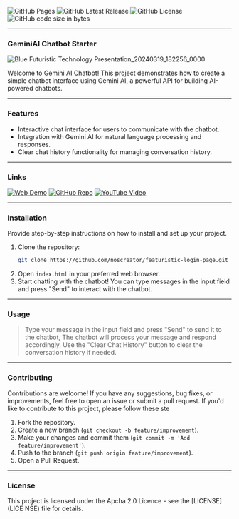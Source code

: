 ![GitHub Pages](https://img.shields.io/github/deployments/noscreator/GeminiAI-Chatbot/github-pages.svg?style=flat-square&color=cyan)
![GitHub Latest Release](https://img.shields.io/github/v/release/noscreator/GeminiAI-Chatbot.svg?style=flat-square&color=cyan)
![GitHub License](https://img.shields.io/github/license/noscreator/GeminiAI-Chatbot.svg?style=flat-square&color=cyan)
![GitHub code size in bytes](https://img.shields.io/github/languages/code-size/noscreator/GeminiAI-Chatbot.svg?style=flat-square&color=cyan)

---

### GeminiAI Chatbot Starter

![Blue Futuristic Technology Presentation_20240319_182256_0000](https://github.com/noscreator/GeminiAI-Chatbot/assets/152608930/21601a6c-e5e0-4318-91e6-8136188e1821)

Welcome to Gemini AI Chatbot! This project demonstrates how to create a simple chatbot interface using Gemini AI, a powerful API for building AI-powered chatbots.

---

### Features

- Interactive chat interface for users to communicate with the chatbot.
- Integration with Gemini AI for natural language processing and responses.
- Clear chat history functionality for managing conversation history.
 
---

### Links

[![Web Demo](https://img.shields.io/badge/Web-Demo-blue?style=for-the-badge&logo=google-chrome)](https://noscreator.github.io/GeminiAI-Chatbot)
[![GitHub Repo](https://img.shields.io/badge/GitHub-Repo-green?style=for-the-badge&logo=github)](https://github.com/noscreator/GeminiAI-Chatbot)
[![YouTube Video](https://img.shields.io/badge/YouTube-Video-red?style=for-the-badge&logo=youtube)](https://youtu.be/rMnDe0iEGRs?si=B2viVesOhHYusbBG)

---

### Installation

Provide step-by-step instructions on how to install and set up your project.

1. Clone the repository:
   ```bash
   git clone https://github.com/noscreator/featuristic-login-page.git
   ```
2. Open `index.html` in your preferred web browser.
3. Start chatting with the chatbot! You can type messages in the input field and press "Send" to interact with the chatbot.

---

### Usage

> Type your message in the input field and press "Send" to send it to the chatbot, The chatbot will process your message and respond accordingly, Use the "Clear Chat History" button to clear the conversation history if needed.

---

### Contributing
Contributions are welcome! If you have any suggestions, bug fixes, or improvements, feel free to open an issue or submit a pull request.
If you'd like to contribute to this project, please follow these ste

1. Fork the repository.
2. Create a new branch (`git checkout -b feature/improvement`).
3. Make your changes and commit them (`git commit -m 'Add feature/improvement'`).
4. Push to the branch (`git push origin feature/improvement`).
5. Open a Pull Request.

---

### License

This project is licensed under the Apcha 2.0 Licence - see the [LICENSE](LICE
NSE) file for details.

